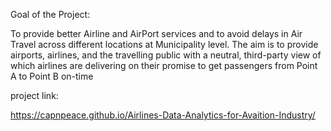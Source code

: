 Goal of the Project:

To provide better Airline and AirPort services and to avoid delays in Air Travel across different locations at Municipality level. The aim is to provide airports, airlines, and the travelling public with a neutral, third-party view of which airlines are delivering on their promise to get passengers from Point A to Point B on-time


project link:

https://capnpeace.github.io/Airlines-Data-Analytics-for-Avaition-Industry/

